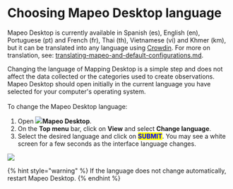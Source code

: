 # Choosing Mapeo Desktop language

Mapeo Desktop is currently available in Spanish (es), English (en), Portuguese (pt) and French (fr), Thai (th), Vietnamese (vi) and Khmer (km), but it can be translated into any language using [Crowdin](https://crowdin.com). For more on translation, see: [translating-mapeo-and-default-configurations.md](../../pre-launch-deployment-preparation/translating-mapeo-and-default-configurations.md "mention").&#x20;

Changing the language of Mapping Desktop is a simple step and does not affect the data collected or the categories used to create observations. Mapeo Desktop should open initially in the current language you have selected for your computer's operating system.\
\
To change the Mapeo Desktop language:

1. Open ![](../../../.gitbook/assets/Mapeo\_Desktop.png)**Mapeo Desktop**.
2. On the **Top menu** bar, click on **View** and select **Change language**.
3. Select the desired language and click on <mark style="color:blue;">**SUBMIT**</mark>. You may see a white screen for a few seconds as the interface language changes.

![](https://lh5.googleusercontent.com/kLFIM6fzcbeJmbZphm-IMpd-fKRPZw9n\_D5ACSQm-F\_ZiYccPo44MBIZKq6mvY97mRy9dT2mIwRjKqKqsXidyVo8wg4Yu-9H5oDxrHRADAk7EoOIvd5fjpjEmF\_7oQ)

{% hint style="warning" %}
If the language does not change automatically, restart Mapeo Desktop.
{% endhint %}



